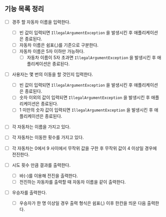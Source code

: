 ## 기능 목록 정리

- [ ] 경주 할 자동차 이름을 입력한다.
  - [ ] 빈 값이 입력되면 `IllegalArgumentException` 을 발생시킨 후 애플리케이션은 종료된다.
  - [ ] 자동차 이름은 쉼표(,)를 기준으로 구분한다.
  - [ ] 자동차 이름은 5자 이하만 가능하다.
    - [ ] 자동차 이름이 5자 초과면 `IllegalArgumentException` 을 발생시킨 후 애플리케이션은 종료된다.

- [ ] 사용자는 몇 번의 이동을 할 것인지 입력한다.
    - [ ] 빈 값이 입력되면 `IllegalArgumentException` 을 발생시킨 후 애플리케이션은 종료된다.
    - [ ] 숫자 이외의 값이 입력되면 `IllegalArgumentException` 을 발생시킨 후 애플리케이션은 종료된다.
    - [ ] 1 미만의 숫자 값이 입력되면 `IllegalArgumentException` 을 발생시킨 후 애플리케이션은 종료된다.

- [ ] 각 자동차는 이름을 가지고 있다.
- [ ] 각 자동차는 이동한 횟수를 가지고 있다.
- [ ] 각 자동차는 0에서 9 사이에서 무작위 값을 구한 후 무작위 값이 4 이상일 경우에 전진한다.

- [ ] 시도 횟수 만큼 결과를 출력한다.
    - [ ] 바(-)를 이용해 전진을 출력한다.
    - [ ] 전진하는 자동차를 출력할 때 자동차 이름을 같이 출력한다.

- [ ] 우승자를 출력한다.
    - [ ] 우승자가 한 명 이상일 경우 출력 형식은 쉼표(,) 이후 한칸을 띄운 다음 출력한다.